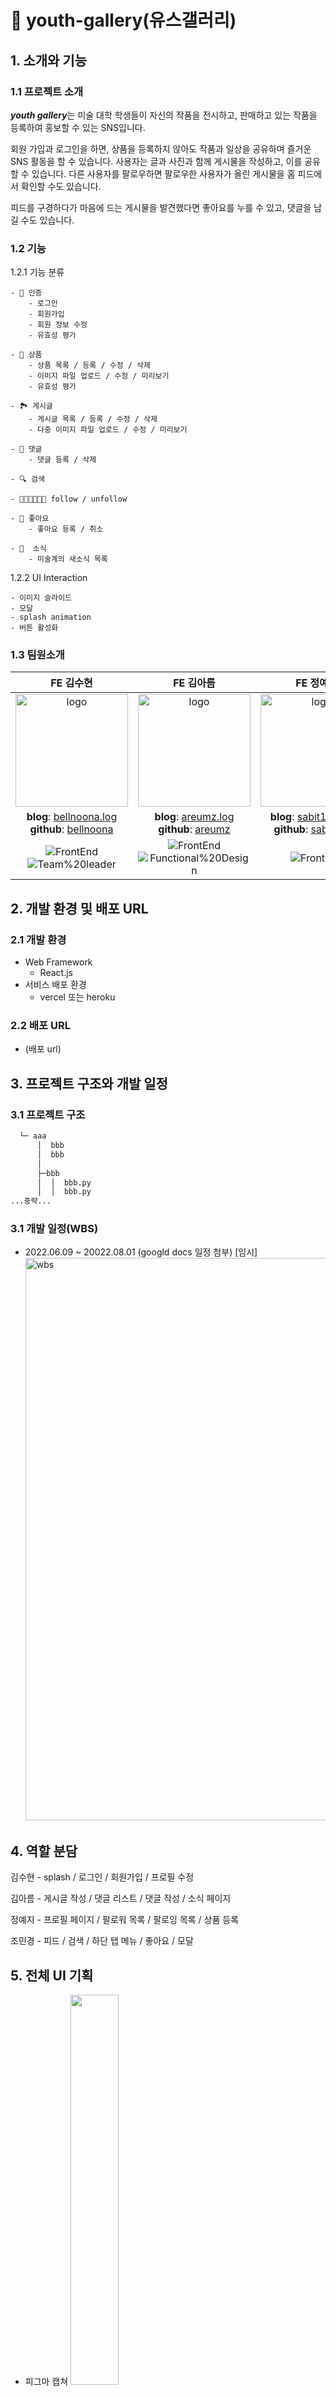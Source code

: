# 🎨 youth-gallery(유스갤러리)

## 1. 소개와 기능

### 1.1 프로젝트 소개

***youth gallery***는 미술 대학 학생들이 자신의 작품을 전시하고, 판매하고 있는 작품을 등록하여 홍보할 수 있는 SNS입니다.

회원 가입과 로그인을 하면, 상품을 등록하지 않아도 작품과 일상을 공유하며 즐거운 SNS 활동을 할 수 있습니다.
사용자는 글과 사진과 함께 게시물을 작성하고, 이를 공유할 수 있습니다.
다른 사용자를 팔로우하면 팔로우한 사용자가 올린 게시물을 홈 피드에서 확인할 수도 있습니다.

피드를 구경하다가 마음에 드는 게시물을 발견했다면 좋아요를 누를 수 있고, 댓글을 남길 수도 있습니다.

### 1.2 기능

1.2.1 기능 분류

    - 🔐 인증
        - 로그인
        - 회원가입
        - 회원 정보 수정
        - 유효성 평가

    - 🎨 상품
        - 상품 목록 / 등록 / 수정 / 삭제
        - 이미지 파일 업로드 / 수정 / 미리보기
        - 유효성 평가

    - 🏞 게시글
        - 게시글 목록 / 등록 / 수정 / 삭제
        - 다중 이미지 파일 업로드 / 수정 / 미리보기

    - 💬 댓글
        - 댓글 등록 / 삭제

    - 🔍 검색

    - 👩🏻‍🎨🧑🏻‍🎨 follow / unfollow

    - 💙 좋아요
        - 좋아요 등록 / 취소

    - 📰  소식
        - 미술계의 새소식 목록

1.2.2 UI Interaction

    - 이미지 슬라이드
    - 모달
    - splash animation
    - 버튼 활성화

### 1.3 팀원소개

|                                                         **FE 김수현**                                                         |                                                               **FE 김아름**                                                               |                                                  **FE 정예지**                                                   |                                                    **FE 조민경**                                                     |
| :---------------------------------------------------------------------------------------------------------------------------: | :---------------------------------------------------------------------------------------------------------------------------------------: | :--------------------------------------------------------------------------------------------------------------: | :------------------------------------------------------------------------------------------------------------------: |
|                     <img width="180" alt="logo" src="https://user-images.githubusercontent.com/76866502/180384109-76e9d195-419c-49f2-879c-e2ef0f7adf9e.png">                    |                           <img width="180" alt="logo" src="https://user-images.githubusercontent.com/76866502/180384109-76e9d195-419c-49f2-879c-e2ef0f7adf9e.png">                           |              <img width="180" alt="logo" src="https://user-images.githubusercontent.com/76866502/180384109-76e9d195-419c-49f2-879c-e2ef0f7adf9e.png">               |                <img width="180" alt="logo" src="https://user-images.githubusercontent.com/76866502/180384109-76e9d195-419c-49f2-879c-e2ef0f7adf9e.png">                 |
|      **blog**: [bellnoona.log](https://velog.io/@tngusglaso) </br> **github**: [bellnoona](https://github.com/bellnoona)      |                **blog**: [areumz.log](https://velog.io/@tngusglaso) </br> **github**: [areumz](https://github.com/areumz)                 | **blog**: [sabit1997.log](https://m122.tistory.com/) </br> **github**: [sabit1997](https://github.com/sabit1997) | **blog**: [fenjo.log](https://velog.io/@fenjo) </br> **github**: [minkyeongJ](https://github.com/minkyeongJ)  |
| ![FrontEnd](https://img.shields.io/badge/FrontEnd-3f97fb) ![Team%20leader](https://img.shields.io/badge/-Team%20leader-green) | ![FrontEnd](https://img.shields.io/badge/FrontEnd-3f97fb) ![Functional%20Design](https://img.shields.io/badge/Functional%20Design-f8b62d) | ![FrontEnd](https://img.shields.io/badge/FrontEnd-3f97fb)  |  ![FrontEnd](https://img.shields.io/badge/FrontEnd-3f97fb) ![Planning](https://img.shields.io/badge/-Planning-f67280) ![Design](https://img.shields.io/badge/-Design-orange) |

## 2. 개발 환경 및 배포 URL

### 2.1 개발 환경

-   Web Framework
    -   React.js
-   서비스 배포 환경
    -   vercel 또는 heroku

### 2.2 배포 URL

-   (배포 url)

## 3. 프로젝트 구조와 개발 일정

### 3.1 프로젝트 구조

```bash
  └─ aaa
      │  bbb
      │  bbb
      │
      ├─bbb
      │  │  bbb.py
      │  │  bbb.py
...중략...
```

### 3.1 개발 일정(WBS)

-   2022.06.09 ~ 20022.08.01
    (googld docs 일정 첨부) [임시]     
    <img width="900" alt="wbs" src="https://media.discordapp.net/attachments/991989630935244807/999939062595063928/unknown.png">


## 4. 역할 분담

김수현 - splash / 로그인 / 회원가입 / 프로필 수정

김아름 - 게시글 작성 / 댓글 리스트 / 댓글 작성 / 소식 페이지

정예지 - 프로필 페이지 / 팔로워 목록 / 팔로잉 목록 / 상품 등록

조민경 - 피드 / 검색 / 하단 탭 메뉴 / 좋아요 / 모달

## 5. 전체 UI 기획

-   피그마 캡쳐
    <img src="ui.png" width="40%">

## 6. 메인 기능

(gif 추가해서, 표로 정리)

<div align='center'>
</div>

-   splash

    -   서비스 접속 초기 화면
    -   splash 화면이 잠시 나온 뒤 다음 페이지(로그인 x : 로그인 화면 / 로그인 o : 홈 피드)

-   로그인

    -   이메일과 비밀번호를 사용하여 로그인 할 수 있음
    -   이메일 주소와 로그인에 대한 유효성 검사를 진행하여 일치하지 않을 경우 경고 문구

-   회원 가입

    -   이메일 주소와 비밀번호를 입력하여 회원 가입 할 수 있음
    -   input창에 입력시 유효성 검사가 진행되며, 통과 시 프로필 설정으로 연결됨
    -   프로필 설정에 필요한 사진, 사용자 이름, 계정 id, 소개를 입력할 수 있음
        계정 id는 중복 불가

-   홈 피드

    -   사용자들이 올린 게시물이 표시됨
    -   자신이 팔로우한 사용자의 게시물만 확인 가능함
    -   팔로우한 사용자가 없을 경우 or 내가 팔로우한 사용자가 게시물이 없을 경우 검색하기 버튼이 뜸

-   검색

    -   홈 피드에 돋보기 버트검색 버튼 클리하면 표시되는 페이지
    -   사용자 이름을 검색하여 계정을 찾을 수 있음

-   사용자 프로필 페이지

    -   사용자 프로필 페이지에서는 사용자 이름, 계정 ID, 소개, 팔로워 및 팔로잉 수, 판매 상품,  
        사용자가 업로드한 게시글을 확인할 수 있음
    -   사용자 정보 하단에는 팔로우 버튼이 있고, 클릭할 때마다 팔로우 <-> 언팔로우로 상태 변경됨
    -   팔로워 및 팔로잉 수를 클릭하면 팔로워, 팔로잉 사용자 목록 표시
    -   판매 중인 상품 섹션은 등록한 상품이 없을 경우에는 표시 되지 않음
    -   게시글 섹션에서는 목록형과 앨범형으로 게시글을 확인할 수 있음  
        기본형은 목록형이며, 이미지가 없는 게시글인 경우 앨범에서는 표시되지 않음
    -   사용자가 올린 게시글이 없을 경우 게시글이 나타나지 않음
    -   나의 프로필 페이지일 경우 프로필 수정 버튼과 상품 등록 버튼이 표시됨

-   팔로워, 팔로잉 목록

    -   사용자 프로필 사진, 이름, 계정 ID, 팔로우 버튼으로 구성된 목록
    -   내가 팔로우한 사용자일 경우 취소 버튼이, 내가 팔로우 하지 않은 사용자의 경우 팔로우 버튼이 표시

-   내 프로필 수정
    -   나의 프로필 페이지에서 프로필 수정을 누르면 프로필 수정 페이지가 뜸
    -   입력창에 대한 명세는 회원 가입에서의 설정과 동일함
-   상품 등록

    -   상품 이미지, 상품명, 가격, 판매 링크를 입력할 수 있으며 모든 입력 완료시 저장 버튼 활성화됨
    -   상품명은 2~15자 이내로 입력되게 하고, 가격은 숫자를 입력하면 자동으로 원단위로 변환됨

-   게시글 댓글 페이지

    -   게시글 하단에 말풍선 아이콘을 클릭하면 댓글을 확인하고 입력할 수 있는 페이지가 뜸
    -   댓글 입력창에 텍스트를 입력하면 버튼이 활성화됨

-   게시글 작성 페이지

    -   하단 메뉴바에 게시글 작성을 누르면 페이지가 뜸
    -   글이 입력되거나 사진이 업로드되면 업로드 버튼이 활성화되고, 버튼을 누르면 게시글이 업로드됨
    -   사진은 우측 하단 버튼을 클릭하면 업로드할 수 있으며, 최대 3장까지 업로드 가능함

-   새로운 소식 페이지

    -   하단 메뉴바에 소식을 누르면 페이지가 뜸
    -   최신 미술계 소식을 볼 수 있음

-   하단 탭 메뉴

    -   하단 탭 메뉴는 홈, 채팅, 게시물 작성, 프로필 4개의 메뉴로 구성
    -   모든 페이지는 페이지에 해당하는 탭 메뉴가 활성화
    -   탭 메뉴 클릭 시 활성화 된 탭에 해당하는 페이지로 이동

-   좋아요 버튼

    -   게시글이 나타나는 모든 페이지에 해당
    -   게시글 하단에 하트 모양에 좋아요 버튼 위치
    -   빈 하트를 클릭하면 색이 칠해진 하트로 변경
    -   색이 칠해진 하트를 누르면 빈 하트로 변경
    -   좋아요 개수는 카운트 되어 하트모양 우측에 표시

-   모달

    -   헤더에 있는 버튼을 클릭하면 설정 및 개인정보와 로그아웃 표시
    -   게시글 우측 상단에 위치한 버튼을 클릭했을 경우
        -   내가 작성한 게시글일 경우 : 삭제, 수정 버튼
        -   다른 사용자가 작성한 게시글일 경우 : 신고하기 버튼
    -   댓글 우측 상단에 위치한 버튼을 클릭했을 경우
        -   내가 작성한 댓글일 경우 : 삭제 버튼
        -   다른 사용자가 작성한 댓글일 경우 : 신고하기 버튼
    -   로그아웃, 삭제, 신고 버튼을 누르면 확인 메시지 모달창이 나타나야 하고, 취소 버튼을 누르면 모달은 사라짐

## 7. 개발 문화

-   프로젝트 시작전 주간 회의 통해 기획, 환경 셋팅, 역할 분담
-   프로젝트 시작후 매일 아침 작업 현황 브리핑
-   브랜치 전략 : GitHub Branch  
     PR로 코드 리뷰 받고, main에 merge  
     PR시, 해결하지 못한 부분은 공유하고 페어프로그래밍 및 댓글로 함께 해결
-   공동 notion에 회의록 작성, 작업 일정 google docs로 공유, 참고할 문서 공유

## 8. 개발하면서 겪은 이슈와 해결

-   코딩 컨벤션, 커밋 컨벤션
-   axios vs fetch
-   각자 작업하는 부분이 겹칠 때가 있어 충돌이 일어남
    매일 오전 브리핑으로 작업 상황과 오늘 작업 예정을 공유하여, 겹치지 않도록 함
    매 작업 전 pull 받는 것을 필수로 함

## 9. 개발하며 느낀점

-
